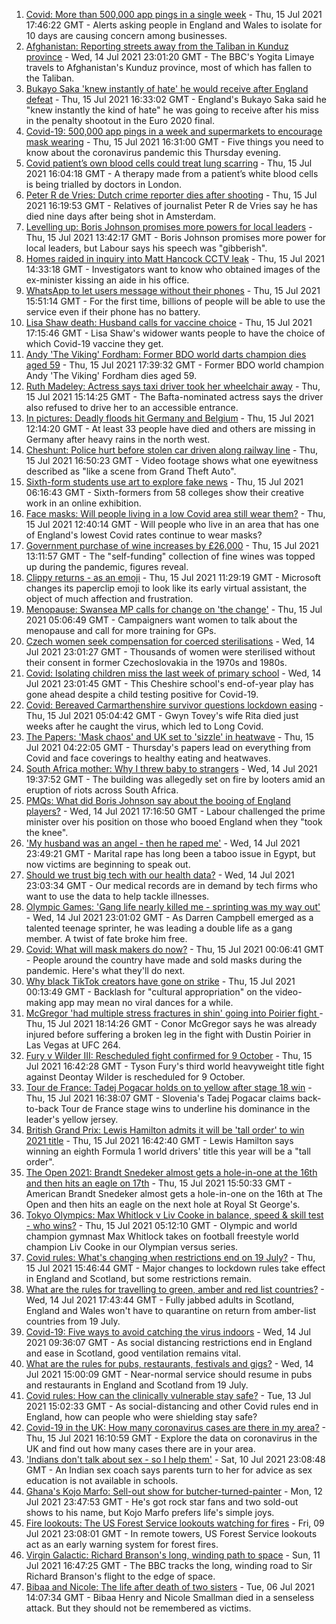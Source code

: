 1. [Covid: More than 500,000 app pings in a single week](https://www.bbc.co.uk/news/uk-57854999) - Thu, 15 Jul 2021 17:46:22 GMT - Alerts asking people in England and Wales to isolate for 10 days are causing concern among businesses.
2. [Afghanistan: Reporting streets away from the Taliban in Kunduz province](https://www.bbc.co.uk/news/world-asia-57841719) - Wed, 14 Jul 2021 23:01:20 GMT - The BBC's Yogita Limaye travels to Afghanistan's Kunduz province, most of which has fallen to the Taliban.
3. [Bukayo Saka 'knew instantly of hate' he would receive after England defeat](https://www.bbc.co.uk/sport/football/57855251) - Thu, 15 Jul 2021 16:33:02 GMT - England's Bukayo Saka said he "knew instantly the kind of hate" he was going to receive after his miss in the penalty shootout in the Euro 2020 final.
4. [Covid-19: 500,000 app pings in a week and supermarkets to encourage mask wearing](https://www.bbc.co.uk/news/uk-57852683) - Thu, 15 Jul 2021 16:31:00 GMT - Five things you need to know about the coronavirus pandemic this Thursday evening.
5. [Covid patient’s own blood cells could treat lung scarring](https://www.bbc.co.uk/news/uk-57837432) - Thu, 15 Jul 2021 16:04:18 GMT - A therapy made from a patient’s white blood cells is being trialled by doctors in London.
6. [Peter R de Vries: Dutch crime reporter dies after shooting](https://www.bbc.co.uk/news/world-europe-57853004) - Thu, 15 Jul 2021 16:19:53 GMT - Relatives of journalist Peter R de Vries say he has died nine days after being shot in Amsterdam.
7. [Levelling up: Boris Johnson promises more powers for local leaders](https://www.bbc.co.uk/news/uk-politics-57844084) - Thu, 15 Jul 2021 13:42:17 GMT - Boris Johnson promises more power for local leaders, but Labour says his speech was "gibberish".
8. [Homes raided in inquiry into Matt Hancock CCTV leak](https://www.bbc.co.uk/news/uk-politics-57853164) - Thu, 15 Jul 2021 14:33:18 GMT - Investigators want to know who obtained images of the ex-minister kissing an aide in his office.
9. [WhatsApp to let users message without their phones](https://www.bbc.co.uk/news/technology-57849883) - Thu, 15 Jul 2021 15:51:14 GMT - For the first time, billions of people will be able to use the service even if their phone has no battery.
10. [Lisa Shaw death: Husband calls for vaccine choice](https://www.bbc.co.uk/news/uk-england-tyne-57848367) - Thu, 15 Jul 2021 17:15:46 GMT - Lisa Shaw's widower wants people to have the choice of which Covid-19 vaccine they get.
11. [Andy 'The Viking' Fordham: Former BDO world darts champion dies aged 59](https://www.bbc.co.uk/sport/darts/57856227) - Thu, 15 Jul 2021 17:39:32 GMT - Former BDO world champion Andy 'The Viking' Fordham dies aged 59.
12. [Ruth Madeley: Actress says taxi driver took her wheelchair away](https://www.bbc.co.uk/news/entertainment-arts-57838553) - Thu, 15 Jul 2021 15:14:25 GMT - The Bafta-nominated actress says the driver also refused to drive her to an accessible entrance.
13. [In pictures: Deadly floods hit Germany and Belgium](https://www.bbc.co.uk/news/world-europe-57850504) - Thu, 15 Jul 2021 12:14:20 GMT - At least 33 people have died and others are missing in Germany after heavy rains in the north west.
14. [Cheshunt: Police hurt before stolen car driven along railway line](https://www.bbc.co.uk/news/uk-england-beds-bucks-herts-57849890) - Thu, 15 Jul 2021 16:50:23 GMT - Video footage shows what one eyewitness described as "like a scene from Grand Theft Auto".
15. [Sixth-form students use art to explore fake news](https://www.bbc.co.uk/news/in-pictures-57812031) - Thu, 15 Jul 2021 06:16:43 GMT - Sixth-formers from 58 colleges show their creative work in an online exhibition.
16. [Face masks: Will people living in a low Covid area still wear them?](https://www.bbc.co.uk/news/uk-england-norfolk-57848687) - Thu, 15 Jul 2021 12:40:14 GMT - Will people who live in an area that has one of England's lowest Covid rates continue to wear masks?
17. [Government purchase of wine increases by £26,000](https://www.bbc.co.uk/news/uk-politics-57848267) - Thu, 15 Jul 2021 13:11:57 GMT - The "self-funding" collection of fine wines was topped up during the pandemic, figures reveal.
18. [Clippy returns - as an emoji](https://www.bbc.co.uk/news/technology-57849880) - Thu, 15 Jul 2021 11:29:19 GMT - Microsoft changes its paperclip emoji to look like its early virtual assistant, the object of much affection and frustration.
19. [Menopause: Swansea MP calls for change on 'the change'](https://www.bbc.co.uk/news/uk-wales-57838624) - Thu, 15 Jul 2021 05:06:49 GMT - Campaigners want women to talk about the menopause and call for more training for GPs.
20. [Czech women seek compensation for coerced sterilisations](https://www.bbc.co.uk/news/world-europe-57843624) - Wed, 14 Jul 2021 23:01:27 GMT - Thousands of women were sterilised without their consent in former Czechoslovakia in the 1970s and 1980s.
21. [Covid: Isolating children miss the last week of primary school](https://www.bbc.co.uk/news/uk-57837434) - Wed, 14 Jul 2021 23:01:45 GMT - This Cheshire school's end-of-year play has gone ahead despite a child testing positive for Covid-19.
22. [Covid: Bereaved Carmarthenshire survivor questions lockdown easing](https://www.bbc.co.uk/news/uk-wales-57838628) - Thu, 15 Jul 2021 05:04:42 GMT - Gwyn Tovey's wife Rita died just weeks after he caught the virus, which led to Long Covid.
23. [The Papers: 'Mask chaos' and UK set to 'sizzle' in heatwave](https://www.bbc.co.uk/news/blogs-the-papers-57844734) - Thu, 15 Jul 2021 04:22:05 GMT - Thursday's papers lead on everything from Covid and face coverings to healthy eating and heatwaves.
24. [South Africa mother: Why I threw baby to strangers](https://www.bbc.co.uk/news/world-africa-57843685) - Wed, 14 Jul 2021 19:37:52 GMT - The building was allegedly set on fire by looters amid an eruption of riots across South Africa.
25. [PMQs: What did Boris Johnson say about the booing of England players?](https://www.bbc.co.uk/news/57837572) - Wed, 14 Jul 2021 17:16:50 GMT - Labour challenged the prime minister over his position on those who booed England when they "took the knee".
26. ['My husband was an angel - then he raped me'](https://www.bbc.co.uk/news/world-middle-east-57694110) - Wed, 14 Jul 2021 23:49:21 GMT - Marital rape has long been a taboo issue in Egypt, but now victims are beginning to speak out.
27. [Should we trust big tech with our health data?](https://www.bbc.co.uk/news/business-57817804) - Wed, 14 Jul 2021 23:03:34 GMT - Our medical records are in demand by tech firms who want to use the data to help tackle illnesses.
28. [Olympic Games: 'Gang life nearly killed me - sprinting was my way out'](https://www.bbc.co.uk/sport/athletics/57656659) - Wed, 14 Jul 2021 23:01:02 GMT - As Darren Campbell emerged as a talented teenage sprinter, he was leading a double life as a gang member. A twist of fate broke him free.
29. [Covid: What will mask makers do now?](https://www.bbc.co.uk/news/newsbeat-57737666) - Thu, 15 Jul 2021 00:06:41 GMT - People around the country have made and sold masks during the pandemic. Here's what they'll do next.
30. [Why black TikTok creators have gone on strike](https://www.bbc.co.uk/news/world-us-canada-57841055) - Thu, 15 Jul 2021 00:13:49 GMT - Backlash for "cultural appropriation" on the video-making app may mean no viral dances for a while.
31. [McGregor 'had multiple stress fractures in shin' going into Poirier fight ](https://www.bbc.co.uk/sport/mixed-martial-arts/57856435) - Thu, 15 Jul 2021 18:14:26 GMT - Conor McGregor says he was already injured before suffering a broken leg in the fight with Dustin Poirier in Las Vegas at UFC 264.
32. [Fury v Wilder III: Rescheduled fight confirmed for 9 October](https://www.bbc.co.uk/sport/boxing/57856232) - Thu, 15 Jul 2021 16:42:28 GMT - Tyson Fury's third world heavyweight title fight against Deontay Wilder is rescheduled for 9 October.
33. [Tour de France: Tadej Pogacar holds on to yellow after stage 18 win](https://www.bbc.co.uk/sport/cycling/57855533) - Thu, 15 Jul 2021 16:38:07 GMT - Slovenia's Tadej Pogacar claims back-to-back Tour de France stage wins to underline his dominance in the leader's yellow jersey.
34. [British Grand Prix: Lewis Hamilton admits it will be 'tall order' to win 2021 title](https://www.bbc.co.uk/sport/formula1/57856947) - Thu, 15 Jul 2021 16:42:40 GMT - Lewis Hamilton says winning an eighth Formula 1 world drivers' title this year will be a "tall order".
35. [The Open 2021: Brandt Snedeker almost gets a hole-in-one at the 16th and then hits an eagle on 17th](https://www.bbc.co.uk/sport/av/golf/57855366) - Thu, 15 Jul 2021 15:50:33 GMT - American Brandt Snedeker almost gets a hole-in-one on the 16th at The Open and then hits an eagle on the next hole at Royal St George's.
36. [Tokyo Olympics: Max Whitlock v Liv Cooke in balance, speed & skill test - who wins?](https://www.bbc.co.uk/sport/av/olympics/57441926) - Thu, 15 Jul 2021 05:12:10 GMT - Olympic and world champion gymnast Max Whitlock takes on football freestyle world champion Liv Cooke in our Olympian versus series.
37. [Covid rules: What's changing when restrictions end on 19 July?](https://www.bbc.co.uk/news/explainers-52530518) - Thu, 15 Jul 2021 15:46:44 GMT - Major changes to lockdown rules take effect in England and Scotland, but some restrictions remain.
38. [What are the rules for travelling to green, amber and red list countries?](https://www.bbc.co.uk/news/explainers-52544307) - Wed, 14 Jul 2021 17:43:44 GMT - Fully jabbed adults in Scotland, England and Wales won't have to quarantine on return from amber-list countries from 19 July.
39. [Covid-19: Five ways to avoid catching the virus indoors](https://www.bbc.co.uk/news/explainers-53917432) - Wed, 14 Jul 2021 09:36:07 GMT - As social distancing restrictions end in England and ease in Scotland, good ventilation remains vital.
40. [What are the rules for pubs, restaurants, festivals and gigs?](https://www.bbc.co.uk/news/business-52977388) - Wed, 14 Jul 2021 15:00:09 GMT - Near-normal service should resume in pubs and restaurants in England and Scotland from 19 July.
41. [Covid rules: How can the clinically vulnerable stay safe?](https://www.bbc.co.uk/news/health-51997151) - Tue, 13 Jul 2021 15:02:33 GMT - As social-distancing and other Covid rules end in England, how can people who were shielding stay safe?
42. [Covid-19 in the UK: How many coronavirus cases are there in my area?](https://www.bbc.co.uk/news/uk-51768274) - Thu, 15 Jul 2021 16:10:59 GMT - Explore the data on coronavirus in the UK and find out how many cases there are in your area.
43. ['Indians don't talk about sex - so I help them'](https://www.bbc.co.uk/news/stories-56838660) - Sat, 10 Jul 2021 23:08:48 GMT - An Indian sex coach says parents turn to her for advice as sex education is not available in schools.
44. [Ghana's Kojo Marfo: Sell-out show for butcher-turned-painter](https://www.bbc.co.uk/news/world-africa-57553149) - Mon, 12 Jul 2021 23:47:53 GMT - He's got rock star fans and two sold-out shows to his name, but Kojo Marfo prefers life's simple joys.
45. [Fire lookouts: The US Forest Service lookouts watching for fires](https://www.bbc.co.uk/news/world-us-canada-57626403) - Fri, 09 Jul 2021 23:08:01 GMT - In remote towers, US Forest Service lookouts act as an early warning system for forest fires.
46. [Virgin Galactic: Richard Branson's long, winding path to space](https://www.bbc.co.uk/news/science-environment-57798167) - Sun, 11 Jul 2021 16:47:25 GMT - The BBC tracks the long, winding road to Sir Richard Branson's flight to the edge of space.
47. [Bibaa and Nicole: The life after death of two sisters](https://www.bbc.co.uk/news/uk-england-london-57679755) - Tue, 06 Jul 2021 14:07:34 GMT - Bibaa Henry and Nicole Smallman died in a senseless attack. But they should not be remembered as victims.
